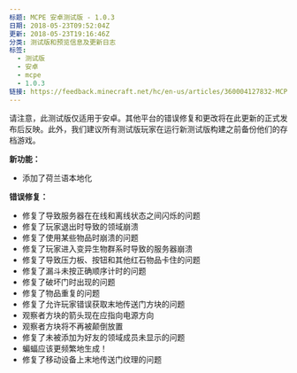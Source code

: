 ```yaml
---
标题: MCPE 安卓测试版 - 1.0.3
日期: 2018-05-23T09:52:04Z
更新: 2018-05-23T19:16:46Z
分类: 测试版和预览信息及更新日志
标签:
  - 测试版
  - 安卓
  - mcpe
  - 1.0.3
链接: https://feedback.minecraft.net/hc/en-us/articles/360004127832-MCPE-Android-Beta-1-0-3
---
```


请注意，此测试版仅适用于安卓。其他平台的错误修复和更改将在此更新的正式发布后反映。此外，我们建议所有测试版玩家在运行新测试版构建之前备份他们的存档游戏。

**新功能：**

- 添加了荷兰语本地化

**错误修复：**

- 修复了导致服务器在在线和离线状态之间闪烁的问题
- 修复了玩家退出时导致的领域崩溃
- 修复了使用某些物品时崩溃的问题
- 修复了玩家进入变异生物群系时导致的服务器崩溃
- 修复了导致压力板、按钮和其他红石物品卡住的问题
- 修复了漏斗未按正确顺序计时的问题
- 修复了破坏门时出现的问题
- 修复了物品重复的问题
- 修复了允许玩家错误获取末地传送门方块的问题
- 观察者方块的箭头现在应指向电源方向
- 观察者方块将不再被颠倒放置
- 修复了未被添加为好友的领域成员未显示的问题
- 蝙蝠应该更频繁地生成！
- 修复了移动设备上末地传送门纹理的问题